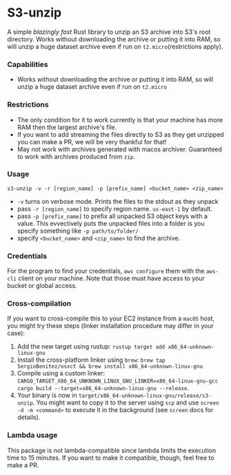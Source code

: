 # S3-unzip

A simple *blazingly fast* Rust library to unzip an S3 archive into S3's root directory.
Works without downloading the archive or putting it into RAM, so will unzip a huge dataset
archive even if run on `t2.micro`(restrictions apply).

### Capabilities
- Works without downloading the archive or putting it into RAM, so will unzip a huge dataset
archive even if run on `t2.micro`

### Restrictions
- The only condition for it to work currently is that your machine has more RAM then the largest archive's file.
- If you want to add streaming the files directly to S3 as they get unzipped you can make a PR, we will be very thankful for that!
- May not work with archives generated with macos archiver. Guaranteed to work with archives produced from `zip`.

### Usage
`s3-unzip -v -r [region_name] -p [prefix_name] <bucket_name> <zip_name>`
- `-v` turns on verbose mode. Prints the files to the stdout as they unpack
- pass `-r [region_name]` to specify region name. `us-east-1` by default.
- pass `-p [prefix_name]` to prefix all unpacked S3 object keys with a value. This evvectively puts the unpacked files into a folder is you specify something like `-p path/to/folder/`
- specify `<bucket_name>` and `<zip_name>` to find the archive.

### Credentials
For the program to find your credentials, `aws configure` them with the `aws-cli` client on your machine.
Note that those must have access to your bucket or global access.

### Cross-compilation
If you want to cross-compile this to your EC2 instance from a `macOS` host, you might try these steps (linker installation procedure may differ in your case):
1. Add the new target using rustup: `rustup target add x86_64-unknown-linux-gnu`
2. Install the cross-platform linker using `brew`: `brew tap SergioBenitez/osxct && brew install x86_64-unknown-linux-gnu`
3. Compile using a custom linker: ```CARGO_TARGET_X86_64_UNKNOWN_LINUX_GNU_LINKER=x86_64-linux-gnu-gcc cargo build --target=x86_64-unknown-linux-gnu --release```.
4. Your binary is now in `target/x86_64-unknown-linux-gnu/release/s3-unzip`. You might want to copy it to the server using `scp` and use `screen -d -m <command>` to execute it in the background (see `screen` docs for details).

### Lambda usage
This package is not lambda-compatible since lambda limits the execution time to 15 minutes. If you want to make it compatible, though, feel free to make a PR.
